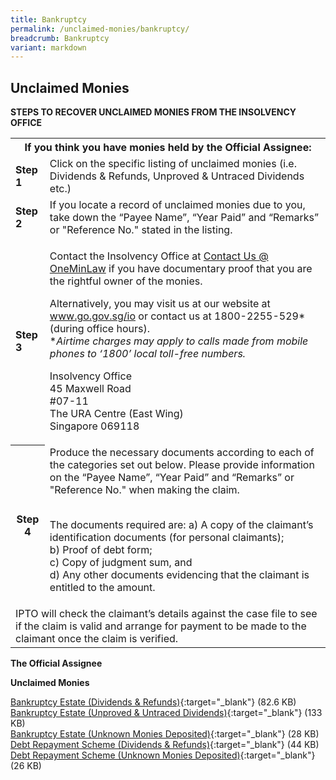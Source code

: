 ```yaml
---
title: Bankruptcy
permalink: /unclaimed-monies/bankruptcy/
breadcrumb: Bankruptcy
variant: markdown
---
```

Unclaimed Monies
---

**STEPS TO RECOVER UNCLAIMED MONIES FROM THE INSOLVENCY OFFICE**

<table>
  <tbody><tr>
    <th colspan="2">If you think you have monies held by the Official Assignee:</th>
  </tr>
  <tr>
    <td><b>Step 1</b></td>
    <td>Click on the specific listing of unclaimed monies (i.e. Dividends &amp; Refunds, Unproved &amp; Untraced Dividends etc.)</td>
  </tr>
  <tr>
    <td><b>Step 2</b></td>
    <td>If you locate a record of unclaimed monies due to you, take down the “Payee Name”, “Year Paid” and “Remarks” or "Reference No." stated in the listing.</td>
  </tr>
  <tr>
    <td><b>Step 3</b></td>
    <td>
      	
Contact the Insolvency Office at <a href="https://go.gov.sg/contactminlaw">Contact Us @ OneMinLaw</a> if you have documentary proof that you are the rightful owner of the monies.

Alternatively, you may visit us at our website at <a href="https://www.go.gov.sg/io/">www.go.gov.sg/io</a> or contact us at 1800-2255-529* (during office hours).<br>
**Airtime charges may apply to calls made from mobile phones to ‘1800’ local toll-free numbers.*


Insolvency Office<br>
45 Maxwell Road<br>
#07-11<br>
The URA Centre (East Wing)<br>
Singapore 069118
    </td>
  </tr>
  <tr>
    <th>Step 4</th>
    <td>
      Produce the necessary documents according to each of the categories set out below. Please provide information on the “Payee Name”, “Year Paid” and “Remarks” or "Reference No." when making the claim.<br><br>
      
The documents required are:
a) A copy of the claimant’s identification documents (for personal claimants);<br>
b) Proof of debt form;<br>
c) Copy of judgment sum, and<br>
d) Any other documents evidencing that the claimant is entitled to the amount.
    </td>
  </tr>
  <tr>
    <td colspan="2">IPTO will check the claimant’s details against the case file to see if the claim is valid and arrange for payment to be made to the claimant once the claim is verified.</td>
  </tr>
</tbody></table>

**The Official Assignee**

**Unclaimed Monies**

[Bankruptcy Estate (Dividends &amp; Refunds)](/files/Bankruptcy-UnclaimedMonies(DividendsRefunds)Mar21.pdf){:target="_blank"} (82.6 KB)<br>
[Bankruptcy Estate (Unproved &amp; Untraced Dividends)](/files/Bankruptcy-UnclaimedMonies(UnprovedandUntracedDividends)Mar21.pdf){:target="_blank"} (133 KB)<br>
[Bankruptcy Estate (Unknown Monies Deposited)](/files/DebtRepaymentScheme_Unknownmoniesdeposited.pdf){:target="_blank"} (28 KB)<br>
[Debt Repayment Scheme (Dividends &amp; Refunds)](/files/DRSDividends&amp;Refunds.pdf){:target="_blank"} (44 KB)<br>
[Debt Repayment Scheme (Unknown Monies Deposited)](/files/Unknownmoniesdeposited.pdf){:target="_blank"} (26 KB)
